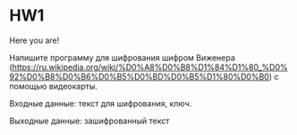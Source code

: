 # HW1
Here you are!


Напишите программу для шифрования шифром Виженера (https://ru.wikipedia.org/wiki/%D0%A8%D0%B8%D1%84%D1%80_%D0%92%D0%B8%D0%B6%D0%B5%D0%BD%D0%B5%D1%80%D0%B0) с помощью видеокарты.

Входные данные:
текст для шифрования, ключ.

Выходные данные:
зашифрованный текст
